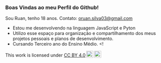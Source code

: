 ### Boas Vindas ao meu Perfil do Github!

Sou Ruan, tenho 18 anos.
Contato: oruan.silva03@gmail.com 

- Estou me desenvolvendo na linguagem JavaScript e Pyton 
- Utilizo esse espaço para organização e compartilhamento dos meus projetos pessoais e planos de desenvolvimento.
- Cursando Terceiro ano do Ensino Médio.
<!

<p xmlns:cc="http://creativecommons.org/ns#" >This work is licensed under <a href="https://creativecommons.org/licenses/by/4.0/?ref=chooser-v1" target="_blank" rel="license noopener noreferrer" style="display:inline-block;">CC BY 4.0<img style="height:22px!important;margin-left:3px;vertical-align:text-bottom;" src="https://mirrors.creativecommons.org/presskit/icons/cc.svg?ref=chooser-v1" alt=""><img style="height:22px!important;margin-left:3px;vertical-align:text-bottom;" src="https://mirrors.creativecommons.org/presskit/icons/by.svg?ref=chooser-v1" alt=""></a></p>
